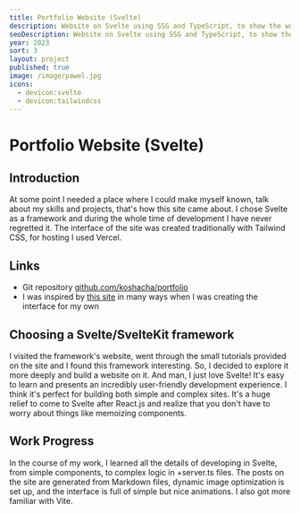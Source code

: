 ```yaml
---
title: Portfolio Website (Svelte)
description: Website on Svelte using SSG and TypeScript, to show the world my portfolio and gained experience as a frontend developer.
seoDescription: Website on Svelte using SSG and TypeScript, to show the world my portfolio and gained experience as a frontend developer.
year: 2023
sort: 3
layout: project
published: true
image: /image/pawel.jpg
icons:
  - devicon:svelte
  - devicon:tailwindcss
---
```


# Portfolio Website (Svelte)

## Introduction

At some point I needed a place where I could make myself known, talk about my skills and projects, that's how this site came about. I chose Svelte as a framework and during the whole time of development I have never regretted it. The interface of the site was created traditionally with Tailwind CSS, for hosting I used Vercel.

## Links

- Git repository [github.com/koshacha/portfolio](https://github.com/koshacha/portfolio)
- I was inspired by [this site](https://leerob.io/) in many ways when I was creating the interface for my own

## Choosing a Svelte/SvelteKit framework

I visited the framework's website, went through the small tutorials provided on the site and I found this framework interesting. So, I decided to explore it more deeply and build a website on it. And man, I just love Svelte! It's easy to learn and presents an incredibly user-friendly development experience. I think it's perfect for building both simple and complex sites. It's a huge relief to come to Svelte after React.js and realize that you don't have to worry about things like memoizing components.

## Work Progress

In the course of my work, I learned all the details of developing in Svelte, from simple components, to complex logic in +server.ts files. The posts on the site are generated from Markdown files, dynamic image optimization is set up, and the interface is full of simple but nice animations. I also got more familiar with Vite.
